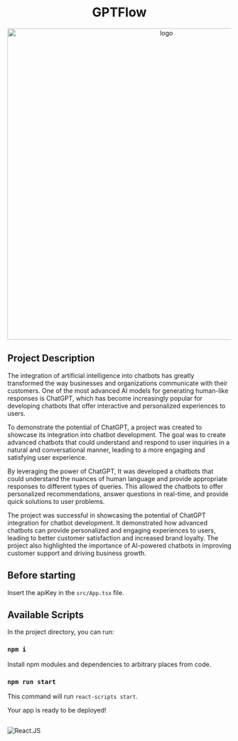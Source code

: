 <h1 align="center">GPTFlow</h1>

 <div align="center">
<img width="700" border-radius="50%" alt="logo" src="https://user-images.githubusercontent.com/94935750/236377506-6cb8a6c0-68cb-4ad6-b31b-fbf29af8a04d.png">
</div>


## Project Description

<p align="start">The integration of artificial intelligence into chatbots has greatly transformed the way businesses and organizations communicate with their customers. One of the most advanced AI models for generating human-like responses is ChatGPT, which has become increasingly popular for developing chatbots that offer interactive and personalized experiences to users.

To demonstrate the potential of ChatGPT, a project was created to showcase its integration into chatbot development. The goal was to create advanced chatbots that could understand and respond to user inquiries in a natural and conversational manner, leading to a more engaging and satisfying user experience.

By leveraging the power of ChatGPT, It was developed a chatbots that could understand the nuances of human language and provide appropriate responses to different types of queries. This allowed the chatbots to offer personalized recommendations, answer questions in real-time, and provide quick solutions to user problems.

The project was successful in showcasing the potential of ChatGPT integration for chatbot development. It demonstrated how advanced chatbots can provide personalized and engaging experiences to users, leading to better customer satisfaction and increased brand loyalty. The project also highlighted the importance of AI-powered chatbots in improving customer support and driving business growth.</p>

## Before starting

Insert the apiKey in the `src/App.tsx` file.


## Available Scripts

In the project directory, you can run:

### `npm i`

Install npm modules and dependencies to arbitrary places from code.

### `npm run start`

This command will run `react-scripts start`.

Your app is ready to be deployed!

##

![React.JS](https://img.shields.io/badge/React.JS-20232A?style=for-the-badge&logo=react&logoColor=61DAFB)

